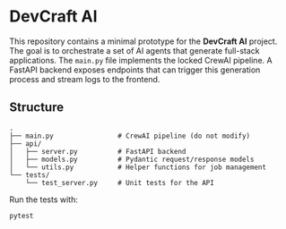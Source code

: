 # DevCraft AI

This repository contains a minimal prototype for the **DevCraft AI** project.
The goal is to orchestrate a set of AI agents that generate full-stack
applications. The `main.py` file implements the locked CrewAI pipeline. A
FastAPI backend exposes endpoints that can trigger this generation process and
stream logs to the frontend.

## Structure

```
.
├── main.py                # CrewAI pipeline (do not modify)
├── api/
│   ├── server.py          # FastAPI backend
│   ├── models.py          # Pydantic request/response models
│   └── utils.py           # Helper functions for job management
└── tests/
    └── test_server.py     # Unit tests for the API
```

Run the tests with:

```bash
pytest
```
